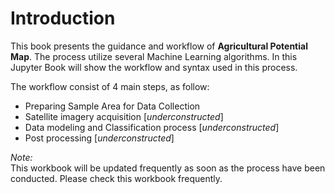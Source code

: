 # Introduction

This book presents the guidance and workflow of <b>Agricultural Potential Map</b>. The process utilize several Machine Learning algorithms. 
In this Jupyter Book will show the workflow and syntax used in this process.


The workflow consist of 4 main steps, as follow:
- Preparing Sample Area for Data Collection
- Satellite imagery acquisition [<i>underconstructed</i>]
- Data modeling and Classification process [<i>underconstructed</i>]
- Post processing [<i>underconstructed</i>]

<i> Note: </i> <br> This workbook will be updated frequently as soon as the process have been conducted. Please check this workbook frequently.